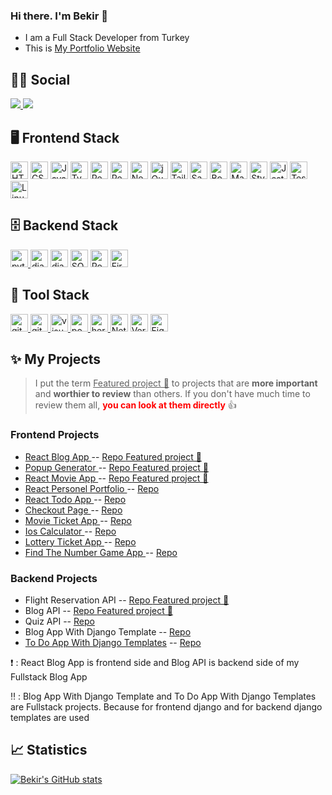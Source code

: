 ### Hi there. I'm Bekir 👋
<ul>
<li>I am a Full Stack Developer from Turkey</li>
<li>This is <a href="https://bekirugur.netlify.app/" rel="nofollow">My Portfolio Website</a></li>
</ul>

## 👨👩 Social
<a href="https://www.linkedin.com/in/bekirugurr/"><img src="https://camo.githubusercontent.com/a493f6833f99fb3c85788d6d9305e6b7a42b838e5ee5d138fd9a8214a7e77472/68747470733a2f2f696d672e736869656c64732e696f2f62616467652f6c696e6b6564696e2d2532333030373742352e7376673f267374796c653d666f722d7468652d6261646765266c6f676f3d6c696e6b6564696e266c6f676f436f6c6f723d7768697465"/> </a> 
<a href="mailto:bekirugur070@gmail.com"><img src="https://camo.githubusercontent.com/b010174bf1db503c35a1e9ca24ca85ccf11ba79f0db19e3ce7bab1a86e8b9616/68747470733a2f2f696d672e736869656c64732e696f2f62616467652f676d61696c2d6631663266362e7376673f267374796c653d666f722d7468652d6261646765266c6f676f3d676d61696c266c6f676f436f6c6f723d726564"> </a>

## 🖥️ Frontend Stack
<p align="left" dir="auto">
<a href="https://developer.mozilla.org/en-US/docs/Glossary/HTML5" rel="nofollow"><img src="https://user-images.githubusercontent.com/94041207/199491114-09d789c3-6b88-4a08-ab67-34987755da56.png" height="28" alt="HTML5" data-canonical-src="https://cdn.jsdelivr.net/gh/devicons/devicon/icons/html5/html5-plain.svg" style="max-width: 100%;"></a>
<a href="https://www.w3.org/TR/CSS/#css" rel="nofollow"><img src="https://user-images.githubusercontent.com/94041207/199491113-c3b38c24-0f8a-4d30-8934-68d97ba627ac.png" height="28" alt="CSS3" data-canonical-src="https://cdn.jsdelivr.net/gh/devicons/devicon/icons/css3/css3-plain.svg" style="max-width: 100%;"></a>
<a href="https://developer.mozilla.org/en-US/docs/Web/JavaScript" rel="nofollow"><img src="https://user-images.githubusercontent.com/94041207/199491121-29bd7970-18cd-451f-8a61-3b6c48ec4787.png" height="28" alt="Javascript" data-canonical-src="https://cdn.jsdelivr.net/gh/devicons/devicon/icons/javascript/javascript-original.svg" style="max-width: 100%;"></a>
<a href="https://www.typescriptlang.org/" rel="nofollow"><img src="https://user-images.githubusercontent.com/94041207/199491139-83224f69-3533-431c-8c08-b70e0a1990f7.png" height="28" alt="Typescript" data-canonical-src="https://cdn.jsdelivr.net/gh/devicons/devicon/icons/typescript/typescript-original.svg" style="max-width: 100%;"></a>
<a href="https://reactjs.org/" rel="nofollow"><img src="https://user-images.githubusercontent.com/94041207/199491176-6fbe9d1f-d04c-4a6c-bdaf-ec4a6a397dfc.png" height="28" alt="React" data-canonical-src="https://cdn.jsdelivr.net/gh/devicons/devicon/icons/react/react-original.svg" style="max-width: 100%;"></a>
<a href="https://redux.js.org/" rel="nofollow"><img src="https://user-images.githubusercontent.com/94041207/199491190-3b78537e-4e77-430d-9fda-056ec9ed0a98.png" height="28" alt="Redux" data-canonical-src="https://cdn.jsdelivr.net/gh/devicons/devicon/icons/redux/redux-original.svg" style="max-width: 100%;"></a>
<a href="https://nextjs.org/docs" rel="nofollow"><img src="https://user-images.githubusercontent.com/94041207/199491195-e7180506-b458-4c71-ae39-441484b3c898.png" height="28" alt="NextJs" data-canonical-src="https://cdn.jsdelivr.net/gh/devicons/devicon/icons/nextjs/nextjs-original.svg" style="max-width: 100%;"></a>
<a href="https://jquery.com/" rel="nofollow"><img src="https://user-images.githubusercontent.com/94041207/199491231-c231f865-1622-4fc7-adcd-ae33010d4b86.png" height="28" alt="jQuery" style="max-width: 100%;"></a>
<a href="https://tailwindcss.com/" rel="nofollow"><img src="https://user-images.githubusercontent.com/94041207/199491247-ab66b5e4-5750-47a3-8955-dd9ae75c596c.png" height="28" alt="TailwindCSS" data-canonical-src="https://cdn.jsdelivr.net/gh/devicons/devicon/icons/tailwindcss/tailwindcss-plain.svg" style="max-width: 100%;"></a>
<a href="https://sass-lang.com/" rel="nofollow"><img src="https://user-images.githubusercontent.com/94041207/199491262-3d0bcf09-d496-4305-9209-f32f95914c29.png" height="28" alt="Sass" data-canonical-src="https://cdn.jsdelivr.net/gh/devicons/devicon/icons/redux/redux-original.svg" style="max-width: 100%;"></a>
<a href="https://getbootstrap.com/" rel="nofollow"><img src="https://user-images.githubusercontent.com/94041207/199491380-4f68009b-dcdc-4b4f-b099-8a158749cc86.png" height="28" alt="Bootstrap" data-canonical-src="https://cdn.icon-icons.com/icons2/2415/PNG/512/bootstrap_plain_wordmark_logo_icon_146620.png" style="max-width: 100%;"></a>
<a href="https://mui.com/" rel="nofollow"><img src="https://user-images.githubusercontent.com/94041207/199491393-4d2641bb-371e-4600-981f-095ba95b0652.png"  height="28" alt="Material UI" data-canonical-src="https://cdn.jsdelivr.net/gh/devicons/devicon/icons/materialui/materialui-original.svg" style="max-width: 100%;"></a>
<a href="https://styled-components.com/docs" rel="nofollow"><img src="https://user-images.githubusercontent.com/94041207/199344511-dc9d8b35-7f58-417f-a264-824b23b9a39d.png"  height="28" alt="Styled Component" style="max-width: 100%;"></a>
<a href="https://jestjs.io/docs/getting-started" rel="nofollow"><img src="https://user-images.githubusercontent.com/94041207/199491414-9aa3f6a9-ec8a-4a3c-ae17-ac4694520e57.png"  height="28" alt="Jest" style="max-width: 100%;"></a>
<a href="https://testing-library.com/docs/" rel="nofollow"><img src="https://user-images.githubusercontent.com/94041207/199491440-b6c94950-457e-469e-9ffe-ae6a783d72c3.png"  height="28" alt="Testing Library" style="max-width: 100%;"></a>
<a href="https://www.linux.org/" rel="nofollow"><img src="https://user-images.githubusercontent.com/94041207/199491475-b0029058-695c-4f66-8a32-d27857db00d4.png"  height="28" alt="Linux" style="max-width: 100%;"></a></p>

## 🗄️ Backend Stack
<a href="https://www.python.org/"><img src="https://user-images.githubusercontent.com/94041207/199492900-766b0685-56b1-42fc-8510-a221f05de673.png" alt="python" height="28" data-canonical-src="https://www.python.org/static/img/python-logo.png" style="max-width: 100%;">   </a>
<a href="https://www.djangoproject.com/"><img src="https://user-images.githubusercontent.com/94041207/199492944-09e06dfc-a246-48e5-9dea-08c57195fcbd.png" alt="django" height="28" data-canonical-src="https://www.djangoproject.com/m/img/logos/django-logo-negative.png" style="max-width: 100%;"></a>
<a href="https://www.django-rest-framework.org/"><img src="https://user-images.githubusercontent.com/94041207/199345513-1a3bd338-9d8a-44a4-b3c4-e64b2ac7eed4.png" alt="django rest framework" height="28" style="max-width: 100%;"></a>
<a href="https://www.sqlite.org/index.html"><img src="https://user-images.githubusercontent.com/94041207/199492996-de5eaa34-dc69-463a-a31d-8fc3a3dc7694.png" alt="SQLite" height="28" style="max-width: 100%;"></a>
<a href="https://www.postgresql.org/"><img src="https://user-images.githubusercontent.com/94041207/199492963-9315ee83-5be9-43b3-aa14-ebdd9a869aea.png" alt="PostgreSQL" height="28" style="max-width: 100%;"></a>
<a href="https://firebase.google.com/" rel="nofollow"><img src="https://user-images.githubusercontent.com/94041207/199493030-f3227f28-6384-49ec-91e4-d07ccb8b8c93.png" height="28" alt="Firebase" data-canonical-src="https://cdn.jsdelivr.net/gh/devicons/devicon/icons/firebase/firebase-plain.svg" style="max-width: 100%;"></a>

## 🧰 Tool Stack 
<a href="https://git-scm.com/"> <img src="https://user-images.githubusercontent.com/94041207/199493491-d337ef5e-e833-460b-9b94-22b15c0ad2e8.png" alt="git" height="28" style="max-width: 100%;"> </a>
<a href="https://github.com/"> <img src="https://user-images.githubusercontent.com/94041207/199493497-6f790c5b-e830-4fad-9dea-b5227cc618eb.png" alt="github" height="28" style="max-width: 100%;"> </a>
<a href="https://code.visualstudio.com/"> <img src="https://user-images.githubusercontent.com/94041207/199493670-010a6e29-a036-4c86-9bbc-59840d1ab8d7.png" alt="visual-studio" height="28" data-canonical-src="https://img.icons8.com/color/452/visual-studio-2019.png" style="max-width: 100%;"> </a>
<a href="https://postman.com" rel="nofollow"> <img src="https://user-images.githubusercontent.com/94041207/199493662-5b0ab606-1e40-4aee-919e-f8bae4e65794.png" alt="postman" height="28" data-canonical-src="https://www.vectorlogo.zone/logos/getpostman/getpostman-icon.svg" style="max-width: 100%;"> </a>
<a href="https://www.heroku.com/"> <img src="https://user-images.githubusercontent.com/94041207/199493654-70c90e3b-24e6-43ab-b700-b73977c6187c.png" alt="heroku" height="28" data-canonical-src="https://www.vectorlogo.zone/logos/heroku/heroku-icon.svg" style="max-width: 100%;"> </a>
<a href="https://www.netlify.com/" rel="nofollow"><img src="https://user-images.githubusercontent.com/94041207/199493660-4ad9b73f-d274-4261-ba7c-f0330e3fe99b.png"  height="28" alt="Netlify" style="max-width: 100%;"></a>
<a href="https://vercel.com/" rel="nofollow"><img src="https://user-images.githubusercontent.com/94041207/199493665-4c2af34d-d636-4bc5-98e8-896019462af0.png"  height="28" alt="Vercel" style="max-width: 100%;"></a>
<a href="https://www.figma.com/" rel="nofollow"><img src="https://user-images.githubusercontent.com/94041207/199493671-048b1a30-324d-4806-a7e6-fb9d9f89dc89.png"  height="28" alt="Figma" data-canonical-src="https://cdn.jsdelivr.net/gh/devicons/devicon/icons/figma/figma-original.svg" style="max-width: 100%;"></a>

## ✨ My Projects
> I put the term  <ins>Featured project 🚀</ins> to projects that are **more important** and **worthier to review** than others. If you don't have much time to review them all, <span style="color:red">**you can look at them directly**</span> 👍

### Frontend Projects
<ul>
<li> <a href="https://react-redux-blogapp.vercel.app/" rel="nofollow"> React Blog App </a> -- <a href="https://github.com/bekirugurr/react-redux-blog-app" rel="nofollow"> Repo  </a> <ins> Featured project 🚀</ins></li> 
<li><a href="https://popup-generator.vercel.app/" rel="nofollow"> Popup Generator </a> -- <a href="https://github.com/bekirugurr/popup-generator" rel="nofollow"> Repo </a>  <ins> Featured project 🚀</ins></li> 
<li> <a href="https://bugur-firebase-movie-search-app.netlify.app/" rel="nofollow"> React Movie App  </a> -- <a href="https://github.com/bekirugurr/firebase-movie-app" rel="nofollow"> Repo </a> <ins>Featured project 🚀</ins></li> 
<li> <a href="https://bekirugur.netlify.app/" rel="nofollow"> React Personel Portfolio </a> -- <a href="https://github.com/bekirugurr/portfolio" rel="nofollow"> Repo </a></li> 
<li><a href="https://todo-bkr.netlify.app/" rel="nofollow"> React Todo App </a> -- <a href="https://github.com/bekirugurr/React-Todo-App" rel="nofollow"> Repo </a> </li> 
<li> <a href="https://bugur-checkout.netlify.app/" rel="nofollow"> Checkout Page </a> -- <a href="https://github.com/bekirugurr/Checkout-Page-2" rel="nofollow"> Repo </a></li> 
<li><a href="https://bugur-movieseat-app.netlify.app/" rel="nofollow"> Movie Ticket App </a> -- <a href="https://github.com/bekirugurr/Movie-Seat-App" rel="nofollow"> Repo </a></li> 
<li><a href="https://bugur-ios-calculator.netlify.app/" rel="nofollow"> Ios Calculator </a> -- <a href="https://github.com/bekirugurr/Ios-Calculator" rel="nofollow"> Repo </a> </li> 
<li><a href="https://bekirugurr.github.io/Lucky-Numbers-Generator/" rel="nofollow"> Lottery Ticket App </a> -- <a href="https://github.com/bekirugurr/Lucky-Numbers-Generator" rel="nofollow"> Repo </a> </li> 
<li><a href="https://bekirugurr.github.io/Find-the-Number-Game/" rel="nofollow"> Find The Number Game App </a> -- <a href="https://github.com/bekirugurr/Find-the-Number-Game" rel="nofollow"> Repo </a> </li> 
</ul>

### Backend Projects
<ul>
<li>Flight Reservation API -- <a href="https://github.com/bekirugurr/flight-reservation-app-django" rel="nofollow"> Repo </a> <ins>Featured project 🚀</ins></li> 
<li>Blog API -- <a href="https://github.com/bekirugurr/blog-API-django" rel="nofollow"> Repo </a> <ins>Featured project 🚀</ins></li> 
<li>Quiz API -- <a href="https://github.com/bekirugurr/quiz-app-django" rel="nofollow"> Repo </a></li> 
<li>Blog App With Django Template -- <a href="https://github.com/bekirugurr/blog-app-django" rel="nofollow"> Repo </a></li> 
<li><a href="https://django-mytodo-app.herokuapp.com/" rel="nofollow"> To Do App With Django Templates</a> -- <a href="https://github.com/bekirugurr/todo-app-django" rel="nofollow"> Repo </a>  </li> 
</ul>
❗  : React Blog App is frontend side and Blog API is backend side of my Fullstack Blog App 

‼️ : Blog App With Django Template and  To Do App With Django Templates are Fullstack projects. Because for frontend django and for backend django templates are used

## 📈 Statistics
<!--![](https://komarev.com/ghpvc/?username=bekirugurr) -->

[![Bekir's GitHub stats](https://github-readme-stats.vercel.app/api?username=bekirugurr&theme=onedark&show_icons=true)](https://github.com/bekirugurr/github-readme-stats)

